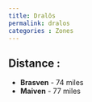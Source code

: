 ```yaml
---
title: Dralôs
permalink: dralos
categories : Zones
---
```


## Distance :
- **Brasven** - 74 miles
- **Maiven** - 77 miles
